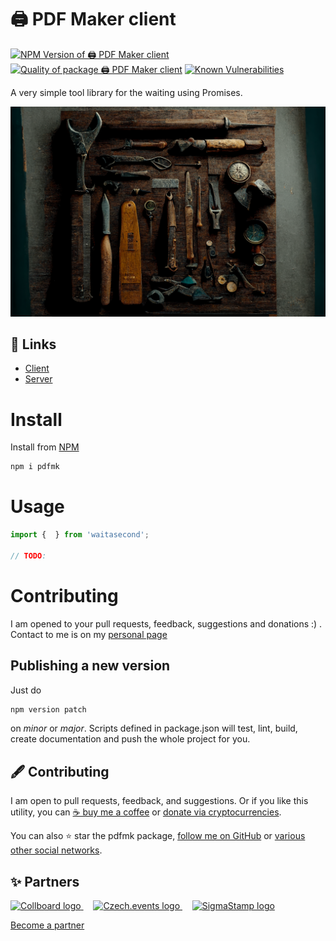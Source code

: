 # 🖨️ PDF Maker client

<!--Badges-->
<!--⚠️WARNING: This section was generated by https://github.com/hejny/batch-project-editor/blob/main/src/workflows/800-badges/badges.ts so every manual change will be overwritten.-->


[![NPM Version of 🖨️ PDF Maker client](https://badge.fury.io/js/pdfmk.svg)](https://www.npmjs.com/package/pdfmk)
[![Quality of package 🖨️ PDF Maker client](https://packagequality.com/shield/pdfmk.svg)](https://packagequality.com/#?package=pdfmk)
[![Known Vulnerabilities](https://snyk.io/test/github/hejny/pdfmk/badge.svg)](https://snyk.io/test/github/hejny/pdfmk)
<!--[![License of 🖨️ PDF Maker client](https://img.shields.io/github/license/hejny/pdfmk.svg?style=flat)](https://github.com/hejny/pdfmk/blob/main/LICENSE)-->
<!--[![Issues](https://img.shields.io/github/issues/hejny/pdfmk.svg?style=flat)](https://github.com/hejny/pdfmk/issues)-->

<!--/Badges-->

A very simple tool library for the waiting using Promises.



<!--Wallpaper-->
<!--⚠️WARNING: This section was generated by https://github.com/hejny/batch-project-editor/blob/main/src//workflows/315-ai-generated-wallpaper/4-aiGeneratedWallpaperUseInReadme.ts so every manual change will be overwritten.-->
[![Wallpaper of 🖨️ PDF Maker client](assets/ai/wallpaper/gallery/383fe66e-aac4-4d37-ac8a-c73b96ecf59b-0_0.png)](https://www.midjourney.com/app/jobs/383fe66e-aac4-4d37-ac8a-c73b96ecf59b)
<!--/Wallpaper-->

## 🔗 Links

- [Client](https://github.com/hejny/pdfmk/)
- [Server](https://github.com/hejny/pdfmk-server/)

# Install

Install from [NPM](https://www.npmjs.com/package/pdfmk)

```bash
npm i pdfmk
```

# Usage



```typescript
import {  } from 'waitasecond';

// TODO:
```


# Contributing

I am opened to your pull requests, feedback, suggestions and donations :) . Contact to me is on my [personal page](https://www.pavolhejny.com)

## Publishing a new version

Just do

```bash
npm version patch
```
on *minor* or *major*. Scripts defined in package.json will test, lint, build, create documentation and push the whole project for you.



<!--Contributing-->
<!--⚠️WARNING: This section was generated by https://github.com/hejny/batch-project-editor/blob/main/src/workflows/810-contributing/contributing.ts so every manual change will be overwritten.-->

## 🖋️ Contributing

I am open to pull requests, feedback, and suggestions. Or if you like this utility, you can [☕ buy me a coffee](https://www.buymeacoffee.com/hejny) or [donate via cryptocurrencies](https://github.com/hejny/hejny/blob/main/documents/crypto.md).

You can also ⭐ star the pdfmk package, [follow me on GitHub](https://github.com/hejny) or [various other social networks](https://www.pavolhejny.com/contact/).

<!--/Contributing-->


<!--Partners-->
<!--⚠️WARNING: This section was generated by https://github.com/hejny/batch-project-editor/blob/main/src/workflows/820-partners/partners.ts so every manual change will be overwritten.-->

## ✨ Partners


<a href="https://collboard.com/">
  <img src="https://collboard.fra1.cdn.digitaloceanspaces.com/assets/18.12.1/logo-small.png" alt="Collboard logo" width="50"  />
</a>
&nbsp;&nbsp;&nbsp;
<a href="https://czech.events/">
  <img src="https://czech.events/design/logos/czech.events.transparent-logo.png" alt="Czech.events logo" width="50"  />
</a>
&nbsp;&nbsp;&nbsp;
<a href="https://sigmastamp.ml/">
  <img src="https://www.sigmastamp.ml/sigmastamp-logo.white.svg" alt="SigmaStamp logo" width="50"  />
</a>


[Become a partner](https://www.pavolhejny.com/contact/)

<!--/Partners-->
